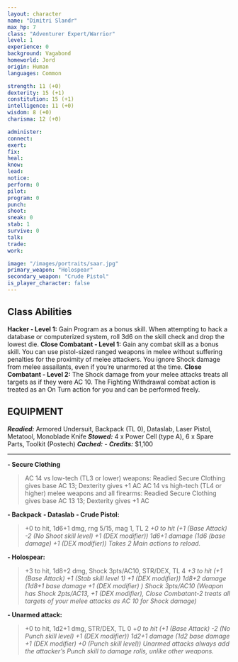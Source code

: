 ```yaml
---
layout: character
name: "Dimitri Slandr"
max_hp: 7
class: "Adventurer Expert/Warrior"
level: 1
experience: 0
background: Vagabond
homeworld: Jord
origin: Human
languages: Common

strength: 11 (+0)
dexterity: 15 (+1)
constitution: 15 (+1)
intelligence: 11 (+0)
wisdom: 8 (+0)
charisma: 12 (+0)

administer:
connect:
exert:
fix: 
heal:
know:
lead:
notice:
perform: 0
pilot: 
program: 0
punch:
shoot:
sneak: 0
stab: 1
survive: 0
talk:
trade:
work:

image: "/images/portraits/saar.jpg"
primary_weapon: "Holospear"
secondary_weapon: "Crude Pistol"
is_player_character: false
---
```


## Class Abilities

**Hacker - Level 1:** Gain Program as a bonus skill. When attempting to hack a database or computerized system, roll 3d6 on the skill check and drop the lowest die.
**Close Combatant - Level 1:** Gain any combat skill as a bonus skill. You can use pistol-sized ranged weapons in melee without suffering penalties for the proximity of melee attackers. You ignore Shock damage from melee assailants, even if you’re unarmored at the time.
**Close Combatant - Level 2:** The Shock damage from your melee attacks treats all targets as if they were AC 10. The Fighting Withdrawal combat action is treated as an On Turn action for you and can be performed freely.



## EQUIPMENT

***Readied:*** Armored Undersuit, Backpack (TL 0), Dataslab, Laser Pistol, Metatool, Monoblade Knife
***Stowed:*** 4 x Power Cell (type A), 6 x Spare Parts, Toolkit (Postech)
***Cached:*** -
***Credits:*** $1,100

---

**- Secure Clothing**
>AC 14 vs low-tech (TL3 or lower) weapons: Readied Secure Clothing gives base AC 13; Dexterity gives +1 AC
>AC 14 vs high-tech (TL4 or higher) melee weapons and all firearms: Readied Secure Clothing gives base AC 13
>13; Dexterity gives +1 AC

**- Backpack**
**- Dataslab**
**- Crude Pistol:** 
>+0 to hit, 1d6+1 dmg, rng 5/15, mag 1, TL 2
> *+0 to hit (+1 (Base Attack) -2 (No Shoot skill level) +1 (DEX modifier))*
> *1d6+1 damage (1d6 (base damage) +1 (DEX modifier))*
> *Takes 2 Main actions to reload.*

**- Holospear:** 
>+3 to hit, 1d8+2 dmg, Shock 3pts/AC10, STR/DEX, TL 4
>*+3 to hit (+1 (Base Attack) +1 (Stab skill level 1) +1 (DEX modifier))*
>*1d8+2 damage (1d8+1 base damage +1 (DEX modifier) )*
>*Shock 3pts/AC10 (Weapon has Shock 2pts/AC13, +1 (DEX modifier), Close Combatant-2 treats all targets of your melee attacks as AC 10 for Shock damage)*

**- Unarmed attack:** 
>+0 to hit, 1d2+1 dmg, STR/DEX, TL 0
>+*0 to hit (+1 (Base Attack) -2 (No Punch skill level) +1 (DEX modifier))*
>*1d2+1 damage (1d2 base damage +1 (DEX modifier) +0 (Punch skill level))*
>*Unarmed attacks always add the attacker’s Punch skill to damage rolls, unlike other weapons.*




